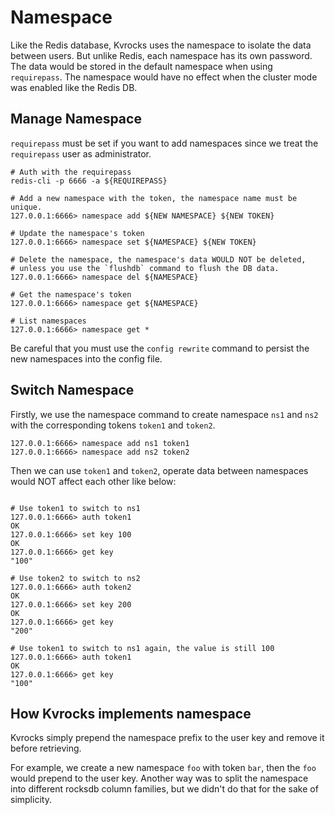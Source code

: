 # Namespace

Like the Redis database, Kvrocks uses the namespace to isolate the data between users. But unlike Redis, each namespace has its own password. The data would be stored in the default namespace when using `requirepass`. The namespace would have no effect when the cluster mode was enabled like the Redis DB.

## Manage Namespace

`requirepass` must be set if you want to add namespaces since we treat the `requirepass` user as administrator.

```shell
# Auth with the requirepass
redis-cli -p 6666 -a ${REQUIREPASS}

# Add a new namespace with the token, the namespace name must be unique.
127.0.0.1:6666> namespace add ${NEW NAMESPACE} ${NEW TOKEN}

# Update the namespace's token
127.0.0.1:6666> namespace set ${NAMESPACE} ${NEW TOKEN}

# Delete the namespace, the namespace's data WOULD NOT be deleted,
# unless you use the `flushdb` command to flush the DB data.
127.0.0.1:6666> namespace del ${NAMESPACE}

# Get the namespace's token
127.0.0.1:6666> namespace get ${NAMESPACE}

# List namespaces
127.0.0.1:6666> namespace get *
```

Be careful that you must use the `config rewrite` command to persist the new namespaces into the config file.

## Switch Namespace

Firstly, we use the namespace command to create namespace `ns1` and `ns2` with the corresponding tokens `token1` and `token2`.

```shell
127.0.0.1:6666> namespace add ns1 token1
127.0.0.1:6666> namespace add ns2 token2
```

Then we can use `token1` and `token2`, operate data between namespaces would NOT affect each other like below:

```shell

# Use token1 to switch to ns1
127.0.0.1:6666> auth token1
OK
127.0.0.1:6666> set key 100
OK
127.0.0.1:6666> get key
"100"

# Use token2 to switch to ns2
127.0.0.1:6666> auth token2
OK
127.0.0.1:6666> set key 200
OK
127.0.0.1:6666> get key
"200"

# Use token1 to switch to ns1 again, the value is still 100
127.0.0.1:6666> auth token1
OK
127.0.0.1:6666> get key
"100"
```

## How Kvrocks implements namespace

Kvrocks simply prepend the namespace prefix to the user key and remove it before retrieving.

For example, we create a new namespace `foo` with token `bar`, then the `foo` would prepend to the user key. Another way was to split the namespace into different rocksdb column families, but we didn't do that for the sake of simplicity.
